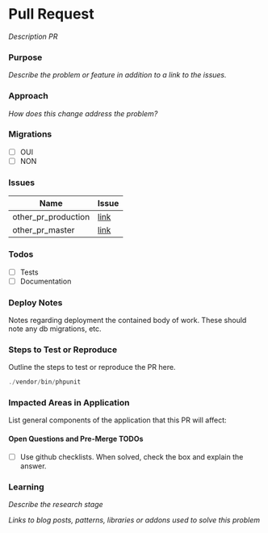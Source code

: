 # Pull Request
_Description PR_

### Purpose
_Describe the problem or feature in addition to a link to the issues._

### Approach
_How does this change address the problem?_

### Migrations
- [ ] OUI
- [ ] NON

### Issues
Name | Issue
------ | ------
other_pr_production | [link]()
other_pr_master | [link]()

### Todos
- [ ] Tests
- [ ] Documentation

### Deploy Notes
Notes regarding deployment the contained body of work.  These should note any
db migrations, etc.

### Steps to Test or Reproduce
Outline the steps to test or reproduce the PR here.

```php
./vendor/bin/phpunit
```

### Impacted Areas in Application
List general components of the application that this PR will affect:

#### Open Questions and Pre-Merge TODOs
- [ ] Use github checklists. When solved, check the box and explain the answer.

### Learning
_Describe the research stage_

_Links to blog posts, patterns, libraries or addons used to solve this problem_

